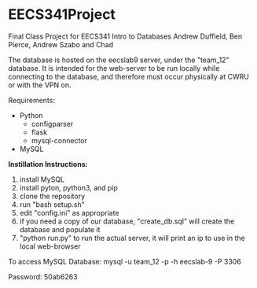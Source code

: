 # EECS341Project

Final Class Project for EECS341 Intro to Databases
Andrew Duffield, Ben Pierce, Andrew Szabo and Chad

The database is hosted on the eecslab9 server, under the "team_12" database. It is intended for
the web-server to be run locally while connecting to the database, and therefore must occur
physically at CWRU or with the VPN on.


Requirements:
  - Python
    - configparser
    - flask
    - mysql-connector
  - MySQL

<B>Instillation Instructions:</B>
  1) install MySQL
  2) install pyton, python3, and pip
  3) clone the repository
  4) run "bash setup.sh"
  5) edit "config.ini" as appropriate
  6) if you need a copy of our database, "create_db.sql" will create the database and populate it
  7) "python run.py" to run the actual server, it will print an ip to use in the local web-browser

To access MySQL Database:
mysql -u team_12 -p -h eecslab-9 -P 3306

Password:
50ab6263
